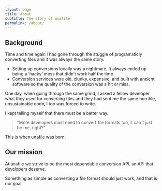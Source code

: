 ```yaml
---
layout: page
title: About
subtitle: The story of unafile
permalink: /about/
---
```


## Background

Time and time again I had gone through the stuggle of programaticly converting files and it was always the same story.

- Setting up conversions locally was a nightmare. It always ended up being a 'hacky' mess that didn't work half the time.
- Conversion services were old, clunky, expensive, and built with ancient software so the quality of the conversion was a hit or miss.

One day, when going through the same grind, I asked a fellow developer what they used for converting files and they had sent me the same horrible, unsustainable code, I too was forced to write.

I kept telling myself that there must be a better way.

> "More developers must need to convert file formats too, it can't just be me, right?"

This is when unafile was born.

## Our mission

At unafile we strive to be the most dependable conversion API, an API that developers deserve.

Something as simple as converting a file format should just work, and that is our goal.
